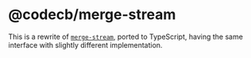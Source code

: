 # @codecb/merge-stream

This is a rewrite of [`merge-stream`](https://github.com/grncdr/merge-stream), ported to TypeScript, having the same interface with slightly different implementation.
